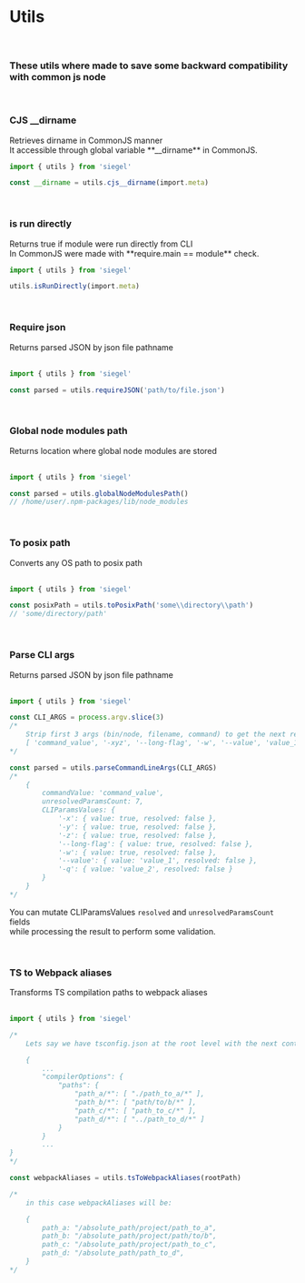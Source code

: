 <h1>Utils</h1>

<br/>
<h3>These utils where made to save some backward compatibility with common js node</h3>


<br/>
<h3>CJS __dirname</h3>
Retrieves dirname in CommonJS manner<br />
It accessible through global variable **__dirname** in CommonJS.
<br/>

```ts
import { utils } from 'siegel'

const __dirname = utils.cjs__dirname(import.meta)
```

<br/>
<h3>is run directly</h3>
Returns true if module were run directly from CLI<br />
In CommonJS were made with **require.main == module** check.
<br/>

```ts
import { utils } from 'siegel'

utils.isRunDirectly(import.meta)
```

<br/>
<h3>Require json</h3>
Returns parsed JSON by json file pathname<br /> 
<br/>

```ts
import { utils } from 'siegel'

const parsed = utils.requireJSON('path/to/file.json')
```

<br/>
<h3>Global node modules path</h3>
Returns location where global node modules are stored<br /> 
<br/>

```ts
import { utils } from 'siegel'

const parsed = utils.globalNodeModulesPath()
// /home/user/.npm-packages/lib/node_modules
```

<br/>
<h3>To posix path</h3>
Converts any OS path to posix path<br /> 
<br/>

```ts
import { utils } from 'siegel'

const posixPath = utils.toPosixPath('some\\directory\\path')
// 'some/directory/path'
```

<br/>
<h3>Parse CLI args</h3>
Returns parsed JSON by json file pathname<br /> 
<br/>

```ts
import { utils } from 'siegel'

const CLI_ARGS = process.argv.slice(3)
/*
    Strip first 3 args (bin/node, filename, command) to get the next result:
    [ 'command_value', '-xyz', '--long-flag', '-w', '--value', 'value_1', '-q', 'value_2' ]
*/

const parsed = utils.parseCommandLineArgs(CLI_ARGS)
/*
    {
        commandValue: 'command_value',
        unresolvedParamsCount: 7,
        CLIParamsValues: {
            '-x': { value: true, resolved: false },
            '-y': { value: true, resolved: false },
            '-z': { value: true, resolved: false },
            '--long-flag': { value: true, resolved: false },
            '-w': { value: true, resolved: false },
            '--value': { value: 'value_1', resolved: false },
            '-q': { value: 'value_2', resolved: false }
        }
    }
*/
```

You can mutate CLIParamsValues `resolved` and `unresolvedParamsCount` fields<br />
while processing the result to perform some validation.


<br/>
<h3>TS to Webpack aliases</h3>
Transforms TS compilation paths to webpack aliases<br /> 
<br/>

```ts
import { utils } from 'siegel'

/*
    Lets say we have tsconfig.json at the root level with the next content:

    {
        ...
        "compilerOptions": {
            "paths": {
                "path_a/*": [ "./path_to_a/*" ],
                "path_b/*": [ "path/to/b/*" ],
                "path_c/*": [ "path_to_c/*" ],
                "path_d/*": [ "../path_to_d/*" ]
            }
        }
        ...
}
*/

const webpackAliases = utils.tsToWebpackAliases(rootPath)

/*
    in this case webpackAliases will be:

    {
        path_a: "/absolute_path/project/path_to_a",
        path_b: "/absolute_path/project/path/to/b",
        path_c: "/absolute_path/project/path_to_c",
        path_d: "/absolute_path/path_to_d",
    }
*/

```